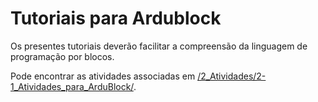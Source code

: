 
# Tutoriais para Ardublock

Os presentes tutoriais deverão facilitar a compreensão da linguagem de programação por blocos.

Pode encontrar as atividades associadas em [/2_Atividades/2-1_Atividades_para_ArduBlock/](https://github.com/Guilherme010101/iModBot2/tree/master/2_Activities/2-1_ArduBlock_Activities).
